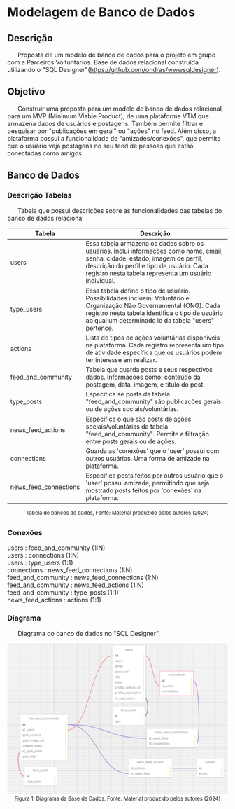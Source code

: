# Modelagem de Banco de Dados
## Descrição
&nbsp;&nbsp;&nbsp;&nbsp;&nbsp;&nbsp;Proposta de um modelo de banco de dados para o projeto em grupo com a Parceiros Voltuntários. Base de dados relacional construída utilizando o "SQL Designer"(https://github.com/ondras/wwwsqldesigner).

## Objetivo
&nbsp;&nbsp;&nbsp;&nbsp;&nbsp;&nbsp;Construir uma proposta para um modelo de banco de dados relacional, para um MVP (Minimum Viable Product), de uma plataforma VTM que armazena dados de usuários e postagens. Também permite filtrar e pesquisar por "publicações em geral" ou "ações" no feed. Além disso, a plataforma possui a funcionalidade de "amizades/conexões", que permite que o usuário veja postagens no seu feed de pessoas que estão conectadas como amigos. 

## Banco de Dados
### Descrição Tabelas
&nbsp;&nbsp;&nbsp;&nbsp;&nbsp;&nbsp;Tabela que possui descrições sobre as funcionalidades das tabelas do banco de dados relacional
<div align="center">
</div>

| Tabela                        | Descrição                                                                                                                                                                                                                                                                   |
| ----------------------------- | --------------------------------------------------------------------------------------------------------------------------------------------------------------------------------------------------------------------------------------------------------------------------- |
| users                         | Essa tabela armazena os dados sobre os usuários. Inclui informações como nome, email, senha, cidade, estado, imagem de perfil, descrição do perfil e tipo de usuário. Cada registro nesta tabela representa um usuário individual. |
| type_users                    | Essa tabela define o tipo de usuário. Possibilidades incluem: Voluntário e Organização Não Governamental (ONG). Cada registro nesta tabela identifica o tipo de usuário ao qual um determinado id da tabela "users" pertence.      |
| actions                       | Lista de tipos de ações voluntárias disponíveis na plataforma. Cada registro representa um tipo de atividade específica que os usuários podem ter interesse em realizar. |
| feed_and_community            | Tabela que guarda posts e seus respectivos dados. Informações como: conteúdo da postagem, data, imagem, e titulo do post.   |
| type_posts                    | Especifica se posts da tabela "feed_and_community" são publicações gerais ou de ações sociais/voluntárias.      |
| news_feed_actions             | Especifica o que são posts de ações sociais/voluntárias da tabela "feed_and_community". Permite a filtração entre posts gerais ou de ações. |
| connections            | Guarda as 'conexões' que o 'user' possui com outros usuários. Uma forma de amizade na plataforma.|
| news_feed_connections             | Especifica posts feitos por outros usuário que o 'user' possui amizade, permitindo que seja mostrado posts feitos por 'conexões' na plataforma.|
<div align="center">
<sup>Tabela de bancos de dados, Fonte: Material produzido pelos autores (2024)</sup>
</div>

### Conexões
users : feed_and_community (1:N)
<br>
users : connections (1:N)
<br>
users : type_users (1:1)
<br>
connections : news_feed_connections (1:N)
<br>
feed_and_community : news_feed_connections (1:N)
<br>
feed_and_community : news_feed_actions (1:N)
<br>
feed_and_community : type_posts (1:1)
<br>
news_feed_actions : actions (1:1)



### Diagrama 
&nbsp;&nbsp;&nbsp;&nbsp;&nbsp;&nbsp;Diagrama do banco de dados no "SQL Designer".
<div align="center" width="100%">
<img src = "assets/DiagramaBase.png " alt="Diagrama da Base de Dados">
<sup>Figura 1: Diagrama da Base de Dados, Fonte: Material produzido pelos autores (2024)</sup>
</div>


